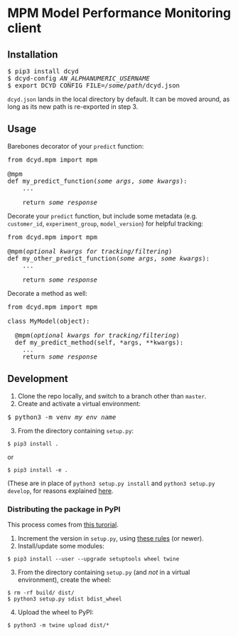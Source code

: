 # MPM Model Performance Monitoring client

## Installation

<pre>
$ pip3 install dcyd
$ dcyd-config <i>AN_ALPHANUMERIC_USERNAME</i>
$ export DCYD_CONFIG_FILE=<i>/some/path/</i>dcyd.json
</pre>
`dcyd.json` lands in the local directory by default. It can be moved around, as long as its new path is re-exported in step 3.
## Usage
Barebones decorator of your `predict` function:
<pre>
from dcyd.mpm import mpm

@mpm
def my_predict_function(<i>some args</i>, <i>some kwargs</i>):
    ...

    return <i>some response</i>
</pre>

Decorate your `predict` function, but include some metadata (e.g. `customer_id`, `experiment_group`, `model_version`) for helpful tracking: 
<pre>
from dcyd.mpm import mpm

@mpm(<i>optional kwargs for tracking/filtering</i>)
def my_other_predict_function(<i>some args</i>, <i>some kwargs</i>):
    ...

    return <i>some response</i>
</pre>

Decorate a method as well:
<pre>
from dcyd.mpm import mpm

class MyModel(object):

  @mpm(<i>optional kwargs for tracking/filtering</i>)
  def my_predict_method(self, *args, **kwargs):
    ...
    return <i>some response</i>
</pre>

## Development

1. Clone the repo locally, and switch to a branch other than `master`.
2. Create and activate a virtual environment:
<pre>
$ python3 -m venv <i>my_env_name</i>
</pre>
3. From the directory containing `setup.py`:
```
$ pip3 install .
```
or
```
$ pip3 install -e .
```
(These are in place of `python3 setup.py install` and `python3 setup.py develop`, for reasons explained [here](https://stackoverflow.com/questions/19048732/python-setup-py-develop-vs-install).

### Distributing the package in PyPI

This process comes from [this turorial](https://packaging.python.org/tutorials/packaging-projects/).
1. Increment the version in `setup.py`, using [these rules](https://www.python.org/dev/peps/pep-0440/) (or newer).
2. Install/update some modules:
```
$ pip3 install --user --upgrade setuptools wheel twine
```
3. From the directory containing `setup.py` (and _not_ in a virtual environment), create the wheel:
```
$ rm -rf build/ dist/
$ python3 setup.py sdist bdist_wheel
```
4. Upload the wheel to PyPI:
```
$ python3 -m twine upload dist/*
```
